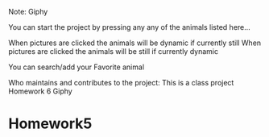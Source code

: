Note: Giphy 

You can start the project by pressing any any of the animals listed here... 

When pictures are clicked the animals will be dynamic if currently still
When pictures are clicked the animals will be still if currently dynamic 

You can search/add your Favorite animal

Who maintains and contributes to the project:
This is a class project Homework 6  Giphy
# Homework5
